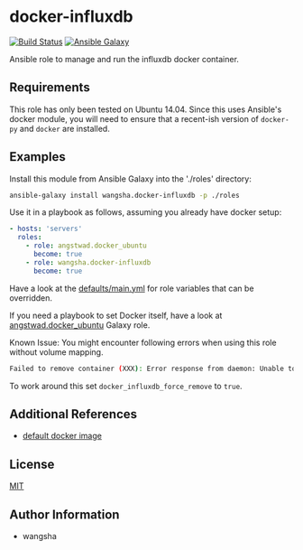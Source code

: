 docker-influxdb
============

[![Build Status](https://travis-ci.org/wangsha/docker-influxdb.svg?branch=master)](https://travis-ci.org/wangsha/docker-influxdb)
[![Ansible Galaxy](https://img.shields.io/badge/AnsibleGalaxy-wangsha.docker--influxdb-blue.svg)](https://galaxy.ansible.com/wangsha/docker-influxdb/)

Ansible role to manage and run the influxdb docker container.

Requirements
------------

This role has only been tested on Ubuntu 14.04. Since this uses Ansible's
docker module, you will need to ensure that a recent-ish version of `docker-py`
and `docker` are installed.

Examples
--------

Install this module from Ansible Galaxy into the './roles' directory:
```bash
ansible-galaxy install wangsha.docker-influxdb -p ./roles
```

Use it in a playbook as follows, assuming you already have docker setup:
```yaml
- hosts: 'servers'
  roles:
    - role: angstwad.docker_ubuntu
      become: true
    - role: wangsha.docker-influxdb
      become: true
```

Have a look at the [defaults/main.yml](defaults/main.yml) for role variables
that can be overridden.


If you need a playbook to set Docker itself, have a look at [angstwad.docker_ubuntu](https://github.com/angstwad/docker.ubuntu) Galaxy
role.

Known Issue:
You might encounter following errors when using this role without volume mapping.

```bash
Failed to remove container (XXX): Error response from daemon: Unable to remove filesystem for XXX: remove /var/lib/docker/containers/XXX/shm: device or resource busy
```
To work around this set `docker_influxdb_force_remove` to `true`.



Additional References
---------------------
- [default docker image](https://hub.docker.com/r/tutum/influxdb/)


License
-------

[MIT](LICENSE.txt)

Author Information
------------------

- wangsha
